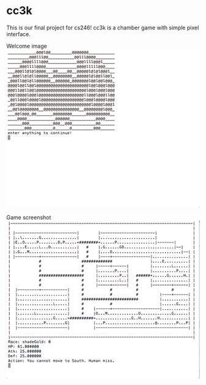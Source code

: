 # cc3k
This is our final project for cs246! cc3k is a chamber game with simple pixel interface.

Welcome image
![Screenshot](interface1.png)

Game screenshot
![Screenshot](interface2.png)
